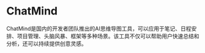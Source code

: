 # ChatMind

ChatMind是国内的开发者团队推出的AI思维导图工具，可以应用于笔记、日程安排、项目管理、头脑风暴、框架等多种场景。该工具不仅可以帮助用户快速总结和分析，还可以持续提供创意灵感。